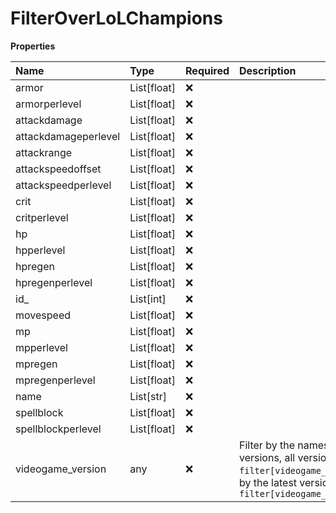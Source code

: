 # FilterOverLoLChampions

**Properties**

| Name                 | Type        | Required | Description                                                                                                                                                      |
| :------------------- | :---------- | :------- | :--------------------------------------------------------------------------------------------------------------------------------------------------------------- |
| armor                | List[float] | ❌       |                                                                                                                                                                  |
| armorperlevel        | List[float] | ❌       |                                                                                                                                                                  |
| attackdamage         | List[float] | ❌       |                                                                                                                                                                  |
| attackdamageperlevel | List[float] | ❌       |                                                                                                                                                                  |
| attackrange          | List[float] | ❌       |                                                                                                                                                                  |
| attackspeedoffset    | List[float] | ❌       |                                                                                                                                                                  |
| attackspeedperlevel  | List[float] | ❌       |                                                                                                                                                                  |
| crit                 | List[float] | ❌       |                                                                                                                                                                  |
| critperlevel         | List[float] | ❌       |                                                                                                                                                                  |
| hp                   | List[float] | ❌       |                                                                                                                                                                  |
| hpperlevel           | List[float] | ❌       |                                                                                                                                                                  |
| hpregen              | List[float] | ❌       |                                                                                                                                                                  |
| hpregenperlevel      | List[float] | ❌       |                                                                                                                                                                  |
| id\_                 | List[int]   | ❌       |                                                                                                                                                                  |
| movespeed            | List[float] | ❌       |                                                                                                                                                                  |
| mp                   | List[float] | ❌       |                                                                                                                                                                  |
| mpperlevel           | List[float] | ❌       |                                                                                                                                                                  |
| mpregen              | List[float] | ❌       |                                                                                                                                                                  |
| mpregenperlevel      | List[float] | ❌       |                                                                                                                                                                  |
| name                 | List[str]   | ❌       |                                                                                                                                                                  |
| spellblock           | List[float] | ❌       |                                                                                                                                                                  |
| spellblockperlevel   | List[float] | ❌       |                                                                                                                                                                  |
| videogame_version    | any         | ❌       | Filter by the names of videogame versions, all versions using `filter[videogame_version]=all`, or by the latest version using `filter[videogame_version]=latest` |
